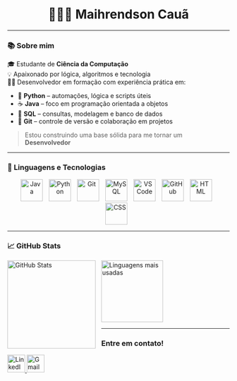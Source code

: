 <h1 align="center">👨🏽‍💻 Maihrendson Cauã</h1>

---

### 📚 Sobre mim

🎓 Estudante de **Ciência da Computação**  
💡 Apaixonado por lógica, algoritmos e tecnologia  
👨‍💻 Desenvolvedor em formação com experiência prática em:

- 🐍 **Python** – automações, lógica e scripts úteis  
- ☕ **Java** – foco em programação orientada a objetos  
- 💾 **SQL** – consultas, modelagem e banco de dados  
- 🔧 **Git** – controle de versão e colaboração em projetos  

> Estou construindo uma base sólida para me tornar um **Desenvolvedor**

---

### 🤖 Linguagens e Tecnologias

<p align="center">
  <img src="https://cdn.jsdelivr.net/gh/devicons/devicon/icons/java/java-original.svg" height="50" alt="Java" style="margin-right: 10px;" />
  <img src="https://cdn.jsdelivr.net/gh/devicons/devicon/icons/python/python-original.svg" height="50" alt="Python" style="margin-right: 10px;" />
  <img src="https://cdn.jsdelivr.net/gh/devicons/devicon/icons/git/git-original.svg" height="50" alt="Git" style="margin-right: 10px;" />
  <img src="https://cdn.jsdelivr.net/gh/devicons/devicon/icons/mysql/mysql-original.svg" height="50" alt="MySQL" style="margin-right: 10px;" />
  <img src="https://cdn.jsdelivr.net/gh/devicons/devicon/icons/vscode/vscode-original.svg" height="50" alt="VS Code" style="margin-right: 10px;" />
  <img src="https://cdn.jsdelivr.net/gh/devicons/devicon/icons/github/github-original.svg" height="50" alt="GitHub" style="margin-right: 10px;" />
  <img src="https://cdn.jsdelivr.net/gh/devicons/devicon/icons/html5/html5-original.svg" height="50" alt="HTML" style="margin-right: 10px;" />
  <img src="https://cdn.jsdelivr.net/gh/devicons/devicon/icons/css3/css3-original.svg" height="50" alt="CSS" style="margin-right: 10px;" />
</p>

---

### 📈 GitHub Stats

<p>
  <img 
    align="left" 
    alt="GitHub Stats" 
    height="200" 
    style="padding-right: 10px;" 
    src="https://github-readme-stats.vercel.app/api?username=Maihrendson&show_icons=true&theme=tokyonight&include_all_commits=true&locale=pt-br" 
  />

  <img 
    height="140"
    src="https://github-readme-stats.vercel.app/api/top-langs/?username=Maihrendson&layout=compact&theme=tokyonight&include_all_commits=true&locale=pt-br"
    alt="Linguagens mais usadas"
  />
</p>

---

###  Entre em contato!

  <a href="https://linkedin.com/in/maihrendson-cauã-14969a35a/" target="_blank">
    <img src="https://cdn.jsdelivr.net/gh/devicons/devicon/icons/linkedin/linkedin-original.svg" height="40" alt="LinkedIn" />
  </a>
  <a href="mailto:mcauasocial@gmail.com">
    <img src="https://cdn-icons-png.flaticon.com/512/732/732200.png" height="40" alt="Gmail" />
  </a>
</p>
